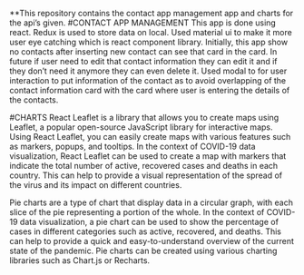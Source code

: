 **This repository contains the contact app management app and charts for the api’s given.
#CONTACT APP MANAGEMENT
This app is done using react. Redux is used to store data on local. Used material ui to make it more user eye catching which is react component library. 
Initially, this app show no contacts after inserting  new contact can see that card in the card. In future if user need to edit that contact information they can edit it and if they don’t need it anymore they can even delete it. 
Used modal to for user interaction to put information of the contact as to avoid overlapping of the contact information card with the card where user is entering the details of the contacts.

#CHARTS
React Leaflet is a library that allows you to create maps using Leaflet, a popular open-source JavaScript library for interactive maps. Using React Leaflet, you can easily create maps with various features such as markers, popups, and tooltips. In the context of COVID-19 data visualization, React Leaflet can be used to create a map with markers that indicate the total number of active, recovered cases and deaths in each country. This can help to provide a visual representation of the spread of the virus and its impact on different countries.

Pie charts are a type of chart that display data in a circular graph, with each slice of the pie representing a portion of the whole. In the context of COVID-19 data visualization, a pie chart can be used to show the percentage of cases in different categories such as active, recovered, and deaths. This can help to provide a quick and easy-to-understand overview of the current state of the pandemic. Pie charts can be created using various charting libraries such as Chart.js or Recharts. 
